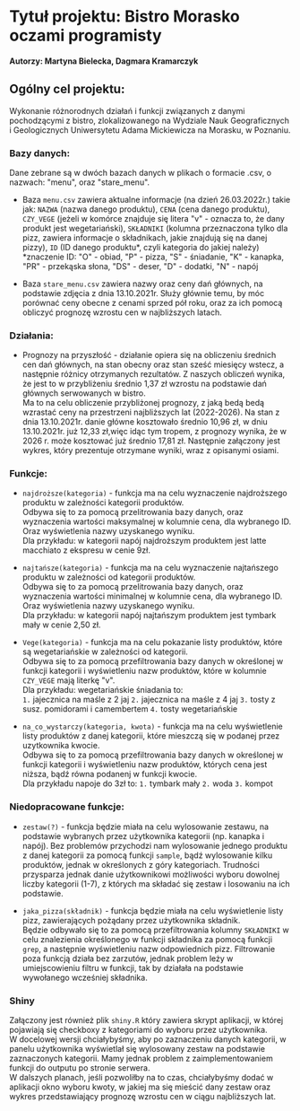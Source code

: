 
# Tytuł projektu: Bistro Morasko oczami programisty 

#### Autorzy: Martyna Bielecka, Dagmara Kramarczyk 

## Ogólny cel projektu:
Wykonanie różnorodnych działań i funkcji związanych z danymi pochodzącymi z bistro, zlokalizowanego na Wydziale Nauk Geograficznych i Geologicznych Uniwersytetu Adama Mickiewicza na Morasku, w Poznaniu.

### Bazy danych:
Dane zebrane są w dwóch bazach danych w plikach o formacie .csv, o nazwach: "menu", oraz "stare_menu". 

- Baza `menu.csv` zawiera aktualne informacje (na dzień 26.03.2022r.) takie jak: `NAZWA` (nazwa danego produktu), `CENA` (cena danego produktu), `CZY_VEGE` (jeżeli w komórce znajduje się litera "v" - oznacza to, że dany produkt jest wegetariański), `SKŁADNIKI` (kolumna przeznaczona tylko dla pizz, zawiera informacje o składnikach, jakie znajdują się na danej pizzy), `ID` (ID danego produktu*, czyli kategoria do jakiej należy)
 <br /> *znaczenie ID: "O" - obiad, "P" - pizza, "S" - śniadanie, "K" - kanapka, "PR" - przekąska słona, "DS" - deser, "D" - dodatki, "N" - napój

- Baza `stare_menu.csv` zawiera nazwy oraz ceny dań głównych, na podstawie zdjęcia z dnia 13.10.2021r. Służy głównie temu, by móc porównać ceny obecne z cenami sprzed pół roku, oraz za ich pomocą obliczyć prognozę wzrostu cen w najbliższych latach. 
 
### Działania:
- Prognozy na przyszłość - działanie opiera się na obliczeniu średnich cen dań głównych, na stan obecny oraz stan sześć miesięcy wstecz, a następnie różnicy otrzymanych rezultatów. Z naszych obliczeń wynika, że jest to w przybliżeniu średnio 1,37 zł wzrostu na podstawie dań głównych serwowanych w bistro. <br /> Ma to na celu obliczenie przybliżonej prognozy, z jaką bedą bedą wzrastać ceny na przestrzeni najbliższych lat (2022-2026). Na stan z dnia 13.10.2021r. danie główne kosztowało średnio 10,96 zł, w dniu 13.10.2021r. już 12,33 zł,więc idąc tym tropem, z prognozy wynika, że w 2026 r. może kosztować już średnio 17,81 zł. 
Następnie załączony jest wykres, który prezentuje otrzymane wyniki, wraz z opisanymi osiami. 


### Funkcje:
- ```najdroższe(kategoria)``` - funkcja ma na celu wyznaczenie najdroższego produktu w zależności kategorii produktów. <br/> Odbywa się to za pomocą przelitrowania bazy danych, oraz wyznaczenia wartości maksymalnej w kolumnie cena, dla wybranego ID. Oraz wyświetlenia nazwy uzyskanego wyniku. <br /> Dla przykładu: w kategorii napój najdroższym produktem jest latte macchiato z ekspresu w cenie 9zł.

- ```najtańsze(kategoria)``` - funkcja ma na celu wyznaczenie najtańszego produktu w zależności od kategorii produktów. <br/> Odbywa się to za pomocą przelitrowania bazy danych, oraz wyznaczenia wartości minimalnej w kolumnie cena, dla wybranego ID. Oraz wyświetlenia nazwy uzyskanego wyniku. <br /> Dla przykładu: w kategorii napój najtańszym produktem jest tymbark mały w cenie 2,50 zł.

- ```Vege(kategoria)``` - funkcja ma na celu pokazanie listy produktów, które są wegetariańskie w zależności od kategorii. <br /> Odbywa się to za pomocą przefiltrowania bazy danych w określonej w funkcji kategorii i wyświetleniu nazw produktów, które w kolumnie `CZY_VEGE` mają literkę "v". <br /> Dla przykładu: wegetariańskie śniadania to: <br /> 
 `1.` jajecznica na maśle z 2 jaj
 `2.` jajecznica na maśle z 4 jaj
 `3.` tosty z susz. pomidorami i camembertem
 `4.` tosty wegetariańskie
 
 - ```na_co_wystarczy(kategoria, kwota)``` - funkcja ma na celu wyświetlenie listy produktów z danej kategorii, które mieszczą się w podanej przez uzytkownika kwocie. <br /> Odbywa się to za pomocą przefiltrowania bazy danych w określonej w funkcji kategorii i wyświetleniu nazw produktów, których cena jest niższa, bądź równa podanenj w funkcji kwocie. <br /> Dla przykładu napoje do 3zł to: `1.` tymbark mały `2.` woda `3.` kompot
 
 ### Niedopracowane funkcje:
 - ```zestaw(?)``` - funkcja będzie miała na celu wylosowanie zestawu, na podstawie wybranych przez użytkownika kategorii (np. kanapka i napój). Bez problemów przychodzi nam wylosowanie jednego produktu z danej kategorii za pomocą funkcji ```sample```, bądź wylosowanie kilku produktów, jednak w określonych z góry kategoriach. Trudności przysparza jednak danie użytkownikowi możliwości wyboru dowolnej liczby kategorii (1-7), z których ma składać się zestaw i losowaniu na ich podstawie. 

- ```jaka_pizza(składnik)``` - funkcja będzie miała na celu wyświetlenie listy pizz, zawierających pożądany przez użytkownika składnik. <br /> Będzie odbywało się to za pomocą przefiltrowania kolumny `SKŁADNIKI` w celu znalezienia określonego w funkcji składnika za pomocą funkcji ```grep```, a następnie wyświetleniu nazw odpowiednich pizz. Filtrowanie poza funkcją działa bez zarzutów, jednak problem leży w umiejscowieniu filtru w funkcji, tak by działała na podstawie wywołanego wcześniej składnika.

### Shiny
Załączony jest również plik `shiny.R` który zawiera skrypt aplikacji, w której pojawiają się checkboxy z kategoriami do wyboru przez użytkownika. <br /> W docelowej wersji chciałybyśmy, aby po zaznaczeniu danych kategorii, w panelu użytkownika wyświetlał się wylosowany zestaw na podstawie zaznaczonych kategorii. Mamy jednak problem z zaimplementowaniem funkcji do outputu po stronie serwera. <br /> W dalszych planach, jeśli pozwoliłby na to czas, chciałybyśmy dodać w aplikacji okno wyboru kwoty, w jakiej ma się mieścić dany zestaw oraz wykres przedstawiający prognozę wzrostu cen w ciągu najbliższych lat.
